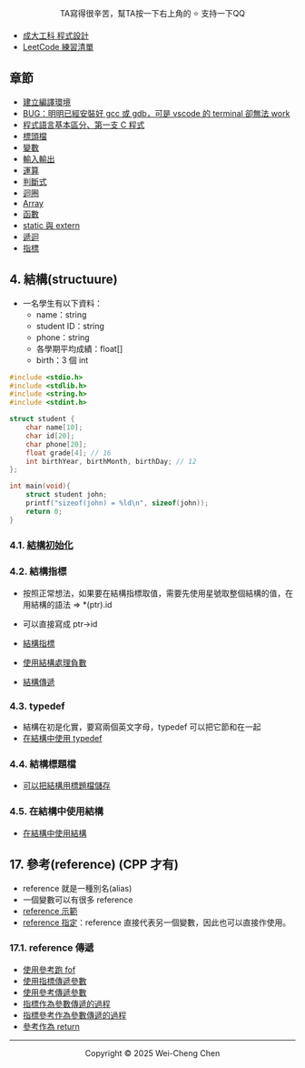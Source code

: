<p align="center">
    TA寫得很辛苦，幫TA按一下右上角的 ⭐ 支持一下QQ
</p>

-   [成大工科 程式設計](./成大工科%20程式設計.md)
-   [LeetCode 練習清單](./LeetCode清單.md)

## 章節

-   [建立編譯環境](./建立編譯環境.md)
-   [BUG：明明已經安裝好 gcc 或 gdb，可是 vscode 的 terminal 卻無法 work](./C_BUG.md)
-   [程式語言基本區分、第一支 C 程式](./第一支C程式.md)
-   [標頭檔](./Header_File.md)
-   [變數](./變數.md)
-   [輸入輸出](./輸入輸出.md)
-   [運算](./運算.md)
-   [判斷式](./判斷式.md)
-   [迴圈](./迴圈.md)
-   [Array](./Array.md)
-   [函數](./函數.md)
-   [static 與 extern](./static與extern.md)
-   [遞迴](./遞迴.md)
-   [指標](./指標.md)

## 4. 結構(structuure)

-   一名學生有以下資料：
    -   name：string
    -   student ID：string
    -   phone：string
    -   各學期平均成績：float[]
    -   birth：3 個 int

```c
#include <stdio.h>
#include <stdlib.h>
#include <string.h>
#include <stdint.h>

struct student {
    char name[10];
    char id[20];
    char phone[20];
    float grade[4]; // 16
    int birthYear, birthMonth, birthDay; // 12
};

int main(void){
    struct student john;
    printf("sizeof(john) = %ld\n", sizeof(john));
    return 0;
}
```

### 4.1. [結構初始化](./Structure/struct_init.c)

### 4.2. 結構指標

-   按照正常想法，如果要在結構指標取值，需要先使用星號取整個結構的值，在用結構的語法 => \*(ptr).id
-   可以直接寫成 ptr->id
-   [結構指標](./Structure/struct_pointer.c)

-   [使用結構處理負數](./Structure/complex01.c)
-   [結構傳遞](./Structure/complex02.c)

### 4.3. typedef

-   結構在初是化實，要寫兩個英文字母，typedef 可以把它節和在一起
-   [在結構中使用 typedef](./Structure/complex03.c)

### 4.4. 結構標題檔

-   [可以把結構用標題檔儲存](./Structure/complex04.c)

### 4.5. 在結構中使用結構

-   [在結構中使用結構](./Structure/student01.c)

## 17. 參考(reference) (CPP 才有)

-   reference 就是一種別名(alias)
-   一個變數可以有很多 reference
-   [reference 示範](./Reference/reference_size.cpp)
-   [reference 指定](./Reference/ref_init_assign.cpp)：reference 直接代表另一個變數，因此也可以直接作使用。

### 17.1. reference 傳遞

-   [使用參考跑 fof](./Reference/sum_ranged_for.cpp)
-   [使用指標傳遞參數](./Reference/swap_by_pointer.cpp)
-   [使用參考傳遞參數](./Reference/swap_by_reference.cpp)
-   [指標作為參數傳遞的過程](./Reference/pointer_parameter.cpp)
-   [指標參考作為參數傳遞的過程](./Reference/reference_parameter.cpp)
-   [參考作為 return](./Reference/reference_return.cpp)

---

<p align="center">
  Copyright © 2025 Wei-Cheng Chen
</p>
